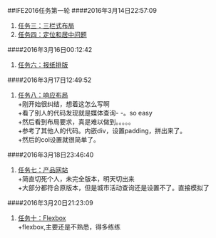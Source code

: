 ##IFE2016任务第一轮
####2016年3月14日22:57:09  
1. [任务三：三栏式布局](http://liubinweb.com/IFE2016/task01/task03.html)  
2. [任务四：定位和居中问题](http://liubinweb.com/IFE2016/task01/task04.html)  

####2016年3月16日00:12:42
1. [任务六：报纸排版](http://liubinweb.com/IFE2016/task01/task06.html)  
<!--排版没有问题，但是考虑到div不要滥用所以尽量精简，然后发现字体排版简直要我老命，然后像素精度也不准确，和设计图有出入，还需要校验下-->

####2016年3月17日12:49:52
1. [任务八：响应布局](http://liubinweb.com/IFE2016/task01/task08.html)  
+刚开始很纠结，想着这怎么写啊  
+看了别人的代码发现就是媒体查询- -。so easy  
+然后看到布局要求，真是难以做到。。。。。  
+参考了其他人的代码。内嵌div，设置padding，拼出来了。  
+然后的col设置就很简单了。  

####2016年3月18日23:46:40
1. [任务七：产品网站](http://liubinweb.com/IFE2016/task01/task07.html)  
+简直切死个人，未完全版本，明天切出来  
+大部分都符合原版本，但是城市活动查询还是设置不了。直接模拟了  

####2016年3月20日21:23:09
1. [任务十：Flexbox](http://liubinweb.com/IFE2016/task01/task10.html)  
+flexbox,主要还是不熟悉，得多练练
